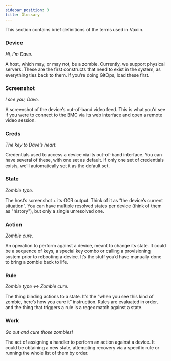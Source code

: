```yaml
---
sidebar_position: 3
title: Glossary
---
```


This section contains brief definitions of the terms used in Vaxiin.

### Device

*Hi, I’m Dave.*

A host, which may, or may not, be a zombie. Currently, we support physical servers.
These are the first constructs that need to exist in the system, as everything ties back to them. If you’re doing GitOps, load these first.

### Screenshot

*I see you, Dave.*

A screenshot of the device’s out-of-band video feed. This is what you’d see if you were to connect to the BMC via its web interface and open a remote video session.

### Creds

*The key to Dave’s heart.*

Credentials used to access a device via its out-of-band interface. You can have several of these, with one set as default. If only one set of credentials exists, we’ll automatically set it as the default set.

### State

*Zombie type.*

The host’s screenshot + its OCR output. Think of it as “the device’s current situation”. You can have multiple resolved states per device (think of them as "history"), but only a single unresolved one.

### Action

*Zombie cure.*

An operation to perform against a device, meant to change its state. It could be a sequence of keys, a special key combo or calling a provisioning system prior to rebooting a device. It’s the stuff you’d have manually done to bring a zombie back to life.

### Rule

*Zombie type <-> Zombie cure.*

The thing binding actions to a state. It’s the “when you see this kind of zombie, here’s how you cure it” instruction. Rules are evaluated in order, and the thing that triggers a rule is a regex match against a state.

### Work

*Go out and cure those zombies!*

The act of assigning a handler to perform an action against a device. It could be obtaining a new state, attempting recovery via a specific rule or running the whole list of them by order.
